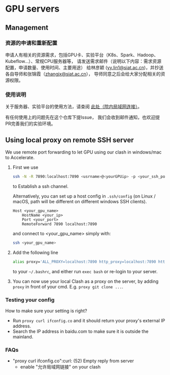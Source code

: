 # GPU servers

## Management

### 资源的申请和重新配置

申请人有相关的资源需求，包括GPU卡、实验平台（K8s、Spark、Hadoop、Kubeflow...）、常规CPU服务器等，
请发送需求邮件（说明以下内容：需求资源配置，申请数量、使用时间、主要用途）
给林彦颖 (yy.lin1@siat.ac.cn)，并抄送各自导师和张锦霞（zhangjx@siat.ac.cn），
导师同意之后会给大家分配相关的资源权限。

### 使用说明

关于服务器、实验平台的使用方法，请查阅
[此处（院内局域网连接）](http://172.16.101.131:30000/tinker/awsometools/-/wikis/How-to-Use-GPU-Containe)。

有任何使用上的问题先在这个仓库下提Issue，
我们会收到邮件通知，也欢迎提PR完善我们的实验环境。

## Using local proxy on remote SSH server

We use remote port forwarding to let GPU using our clash in windows/mac to Accelerate.
1. First we use
   ```bash
   ssh -N -R 7890:localhost:7890 <usrname>@<yourGPUip> -p <your_ssh_port>
   ```
   to Establish a ssh channel.
   
   Alternatively, you can set up a host config in `.ssh/config` (on Linux / macOS, path will be different on different windows SSH clients).
   ```ssh-config
   Host <your_gpu_name>
       HostName <your_ip>
       Port <your_port>
       RemoteForward 7890 localhost:7890
   ```
   and connect to <your_gpu_name> simply with:
   ```bash
   ssh <your_gpu_name>
   ```
2. Add the following line
   ```bash
   alias proxy='ALL_PROXY=localhost:7890 http_proxy=localhost:7890 https_proxy=localhost:7890'
   ```
   to your `~/.bashrc`, and either run `exec bash` or re-login to your server.
3. You can now use your local Clash as a proxy on the server, by adding `proxy` in front of your cmd.
   E.g. `proxy git clone ...`.

### Testing your config

How to make sure your setting is right?
- Run `proxy curl ifconfig.co` and it should return your proxy's external IP address.
- Search the IP address in baidu.com to make sure it is outside the mainland.

### FAQs

- "proxy curl ifconfig.co":curl: (52) Empty reply from server 
  - enable "允许局域网链接" on your clash
